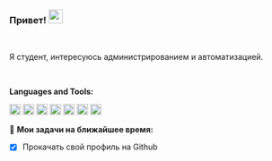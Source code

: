 ### Привет! <img src="https://media.giphy.com/media/hvRJCLFzcasrR4ia7z/giphy.gif" width="25px">

<br />

Я студент, интересуюсь администрированием и автоматизацией.

<br />
  
**Languages and Tools:**  

<code><img height="20" src="https://user-images.githubusercontent.com/61651838/216840090-77df71be-ec3d-4d67-a3d7-f4fcbf50eac1.png"></code>
<code><img height="20" src="https://user-images.githubusercontent.com/61651838/216840285-e956e23b-a95d-4e35-bbfd-b898cf04549e.png"></code>
<code><img height="20" src="https://user-images.githubusercontent.com/61651838/216840409-89b4e399-4aa3-46de-900a-479ba1460912.png"></code>
<code><img height="20" src="https://user-images.githubusercontent.com/61651838/216840179-396365db-a23a-46b7-9e07-a69cc29ee9bf.png"></code>
<code><img height="20" src="https://user-images.githubusercontent.com/61651838/216840361-12c7462e-fa65-4004-bad5-7c0f7697315d.png"></code>
<code><img height="20" src="https://user-images.githubusercontent.com/61651838/216840568-7093442d-cd95-41a4-882d-85dcb4306890.png"></code>
<code><img height="20" src="https://user-images.githubusercontent.com/61651838/216840685-1f6b731f-507f-49fe-b8d9-6d9ecb8df2ce.png"></code>


🚧 **Мои задачи на ближайшее время:**
<!-- TODO-IST:START -->
* [x] Прокачать свой профиль на Github      
<!-- TODO-IST:END -->
